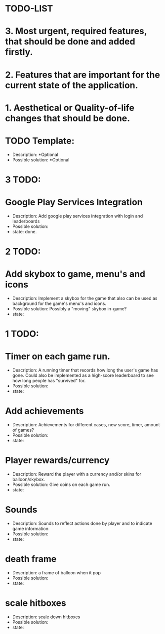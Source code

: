 # TODO-LIST


# 3. Most urgent, required features, that should be done and added firstly.

# 2. Features that are important for the current state of the application.

# 1. Aesthetical or Quality-of-life changes that should be done.


# TODO Template:
- Description: *Optional
- Possible solution: *Optional



# 3 TODO:

# Google Play Services Integration
- Description: Add google play services integration with login and leaderboards
- Possible solution:
- state: done.

# 2 TODO:

# Add skybox to game, menu's and icons
- Description: Implement a skybox for the game that also can be used as background for the game's menu's and icons.
- Possible solution: Possibly a "moving" skybox in-game?
- state:

# 1 TODO:

# Timer on each game run.
- Description: A running timer that records how long the user's game has gone. Could also be implemented as a high-score leaderboard to see how long
  people has "survived" for.
- Possible solution:
- state:

# Add achievements
- Description: Achievements for different cases, new score, timer, amount of games?
- Possible solution:
- state:

# Player rewards/currency
- Description: Reward the player with a currency and/or skins for balloon/skybox.
- Possible solution: Give coins on each game run.
- state:

# Sounds
- Description: Sounds to reflect actions done by player and to indicate game information
- Possible solution:
- state:

# death frame
- Description: a frame of balloon when it pop
- Possible solution:
- state:

# scale hitboxes
- Description: scale down hitboxes
- Possible solution:
- state:
